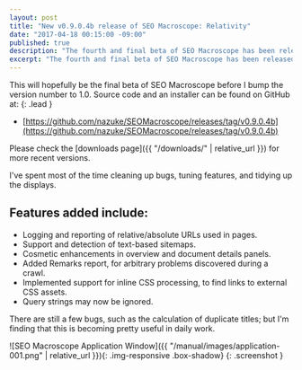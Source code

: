 ```yaml
---
layout: post
title: "New v0.9.0.4b release of SEO Macroscope: Relativity"
date: "2017-04-18 00:15:00 -09:00"
published: true
description: "The fourth and final beta of SEO Macroscope has been released."
excerpt: "The fourth and final beta of SEO Macroscope has been released."
---
```


This will hopefully be the final beta of SEO Macroscope before I bump the version number to 1.0. Source code and an installer can be found on GitHub at:
{: .lead }

* [https://github.com/nazuke/SEOMacroscope/releases/tag/v0.9.0.4b](https://github.com/nazuke/SEOMacroscope/releases/tag/v0.9.0.4b)

Please check the [downloads page]({{ "/downloads/" | relative_url }}) for more recent versions.

I've spent most of the time cleaning up bugs, tuning features, and tidying up the displays.

## Features added include:

* Logging and reporting of relative/absolute URLs used in pages.
* Support and detection of text-based sitemaps.
* Cosmetic enhancements in overview and document details panels.
* Added Remarks report, for arbitrary problems discovered during a crawl.
* Implemented support for inline CSS processing, to find links to external CSS assets.
* Query strings may now be ignored.

There are still a few bugs, such as the calculation of duplicate titles; but I'm finding that this is becoming pretty useful in daily work.

![SEO Macroscope Application Window]({{ "/manual/images/application-001.png" | relative_url }}){: .img-responsive .box-shadow}
{: .screenshot }
